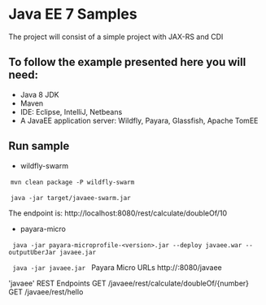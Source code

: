 # Java EE 7 Samples
  The project will consist  of a simple project with JAX-RS and CDI
  
## To follow the example presented here you will need:

* Java 8 JDK
* Maven
* IDE: Eclipse, IntelliJ, Netbeans
* A JavaEE application server: Wildfly, Payara, Glassfish, Apache TomEE
  
## Run sample

* wildfly-swarm

  ``mvn clean package -P wildfly-swarm``
  
  ``java -jar target/javaee-swarm.jar``

The endpoint is: http://localhost:8080/rest/calculate/doubleOf/10

* payara-micro

   ``java -jar payara-microprofile-<version>.jar --deploy javaee.war --outputUberJar javaee.jar``
   
   ``java -jar javaee.jar``
  
Payara Micro URLs
http://<hostname>:8080/javaee

'javaee' REST Endpoints
GET	/javaee/rest/calculate/doubleOf/{number}
GET	/javaee/rest/hello


  
